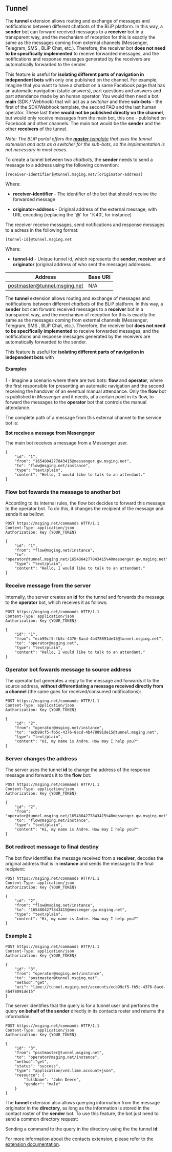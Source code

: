 ## Tunnel

The **tunnel** extension allows routing and exchange of messages and notifications between different chatbots of the BLiP platform. In this way, a **sender** bot can forward received messages to a **receiver** bot in a transparent way, and the mechanism of reception for this is exactly the same as the messages coming from external channels (Messenger, Telegram, SMS , BLiP Chat, etc.). Therefore, the receiver bot **does not need to be specifically implemented** to receive forwarded messages, and the notifications and response messages generated by the receivers are automatically forwarded to the sender.

This feature is useful for **isolating different parts of navigation in independent bots** with only one published on the channel. For example, imagine that you want to have a chatbot on a same Facebook page that has an automatic navigation (static answers), part questions and answers and part attendance made by an human operator. You would then need a bot **main** (SDK / Webhook) that will act as a *switcher* and three **sub-bots** - the first of the SDK/Webhook template, the second FAQ and the last human operator. These last three **would not be published directly on the channel**, but would only receive messages from the main bot, this one - published on Facebook and other channels. The main bot would be the **sender** and the other **receivers** of the tunnel.

*Note: The BLiP portal offers the [**master** template](https://portal.blip.ai/#/docs/templates/master) that uses the tunnel extension and acts as a switcher for the sub-bots, so the implementation is not necessary in most cases.*

To create a tunnel between two *chatbots*, the **sender** needs to send a message to a address using the following convention:

```
[receiver-identifier]@tunnel.msging.net/[originator-address]
```
Where:

- **receiver-identifier** - The identifier of the bot that should receive the forwarded message

- **originator-address** - Original address of the external message, with URL encoding (replacing the '@' for '%40', for instance)

The receiver receive messages, send notifications and response messages to a adress in the following format:

```
[tunnel-id]@tunnel.msging.net
```
Where:

- **tunnel-id** - Unique tunnel id, which represents the **sender**, **receiver** and **originator** (original address of who sent the message) addresses.

|Address                      | Base URI      | 
|------------------------------|---------------|
| postmaster@tunnel.msging.net | N/A           | 

The **tunnel** extension allows routing and exchange of messages and notifications between different *chatbots* of the BLiP platform. In this way, a **sender** bot can forward received messages to a **receiver** bot in a transparent way, and the mechanism of reception for this is exactly the same as the messages coming from external channels (Messenger, Telegram, SMS , BLiP Chat, etc.). Therefore, the receiver bot **does not need to be specifically implemented** to receive forwarded messages, and the notifications and response messages generated by the receivers are automatically forwarded to the sender.

This feature is useful for **isolating different parts of navigation in independent bots** with 

#### Examples

1 - Imagine a scenario where there are two bots: **flow** and **operator**, where the first responsible for presenting an automatic navigation and the second receiving the handover of an eventual manual attendance. Only the **flow** bot is published in *Messenger* and it needs, at a certain point in its flow, to forward the messages to the **operator** bot that controls the manual attendance.

The complete path of a message from this external channel to the service bot is:

**Bot receive a message from Mesengnger**

The main bot receives a message from a Messenger user.

```
{
    "id": "1",
    "from": "1654804277843415@messenger.gw.msging.net",
    "to": "flow@msging.net/instance",
    "type": "text/plain",
    "content": "Hello, I would like to talk to an attendant."
}
```

### Flow bot fowards the message to another bot

According to its internal rules, the flow bot decides to forward this message to the operator bot. To do this, it changes the recipient of the message and sends it as bellow:

```http
POST https://msging.net/commands HTTP/1.1
Content-Type: application/json
Authorization: Key {YOUR_TOKEN}

{
    "id": "1",
    "from": "flow@msging.net/instance",
    "to": "operator@tunnel.msging.net/1654804277843415%40messenger.gw.msging.net",
    "type": "text/plain",
    "content": "Hello, I would like to talk to an attendant."
}
```

### Receive message from the server

Internally, the server creates an **id** for the tunnel and forwards the message to the **operator** bot, which receives it as follows:

```http
POST https://msging.net/commands HTTP/1.1
Content-Type: application/json
Authorization: Key {YOUR_TOKEN}

{
    "id": "1",
    "from": "ecb99cf5-fb5c-4376-8acd-4b478091de15@tunnel.msging.net",
    "to": "operator@msging.net",    
    "type": "text/plain",
    "content": "Hello, I would like to talk to an attendant."
}
```





### Operator bot fowards message to source address

The operator bot generates a reply to the message and forwards it to the source address, **without differentiating a message received directly from a channel** (the same goes for received/consumed notifications):

```http
POST https://msging.net/commands HTTP/1.1
Content-Type: application/json
Authorization: Key {YOUR_TOKEN}

{
    "id": "2",
    "from": "operator@msging.net/instance",
    "to": "ecb99cf5-fb5c-4376-8acd-4b478091de15@tunnel.msging.net",    
    "type": "text/plain",
    "content": "Hi, my name is Andre. How may I help you?"
}
```

### Server changes the address

The server uses the tunnel **id** to change the address of the response message and forwards it to the **flow** bot:

```http
POST https://msging.net/commands HTTP/1.1
Content-Type: application/json
Authorization: Key {YOUR_TOKEN}

{
    "id": "2",
    "from": "operator@tunnel.msging.net/1654804277843415%40messenger.gw.msging.net",
    "to": "flow@msging.net/instance",    
    "type": "text/plain",
    "content": "Hi, my name is Andre. How may I help you?"
}
```

### Bot redirect message to final destiny

The bot flow identifies the message received from a **receiver**, decodes the original address that is in **instance** and sends the message to the final recipient:

```http
POST https://msging.net/commands HTTP/1.1
Content-Type: application/json
Authorization: Key {YOUR_TOKEN}

{
    "id": "2",
    "from": "flow@msging.net/instance",
    "to": "1654804277843415@messenger.gw.msging.net",    
    "type": "text/plain",
    "content": "Hi, my name is Andre. How may I help you?"
}
```

### Example 2 

```http
POST https://msging.net/commands HTTP/1.1
Content-Type: application/json
Authorization: Key {YOUR_TOKEN}

{
    "id": "3",
    "from": "operator@msging.net/instance",
    "to": "postmaster@tunnel.msging.net",    
    "method":"get",
    "uri": "lime://tunnel.msging.net/accounts/ecb99cf5-fb5c-4376-8acd-4b478091de15"
}
```
The server identifies that the query is for a tunnel user and performs the query **on behalf of the sender** directly in its contacts roster and returns the information:

```http
POST https://msging.net/commands HTTP/1.1
Content-Type: application/json
Authorization: Key {YOUR_TOKEN}

{
    "id": "3",
    "from": "postmaster@tunnel.msging.net",    
    "to": "operator@msging.net/instance",
    "method":"get",
    "status": "success",
    "type": "application/vnd.lime.account+json",
    "resource": {
        "fullName": "John Deere",
        "gender": "male"
    }    
}
```

The **tunnel** extension also allows querying information from the message originator in the **directory**, as long as the information is stored in the contact roster of the **sender** bot. To use this feature, the bot just need to send a common directory request:

Sending a command to the query in the directory using the the tunnel **id**:

For more information about the contacts extension, please refer to the [extension documentation](https://portal.blip.ai/#/docs/extensions/contacts).
